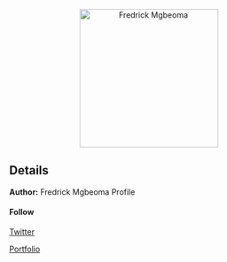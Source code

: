 <div style="text-align: center;">
<img src="https://avatars0.githubusercontent.com/u/22713293?v=3&u=b34b8416e286d7d1313581a15c68617728b351fd&s=400" alt="Fredrick Mgbeoma" width="250" />
</div>

## Details

**Author:** Fredrick Mgbeoma Profile

#### Follow

[Twitter](https://twitter.com/fuchodeveloper)

[Portfolio](https://fuchodeveloper.github.io)
